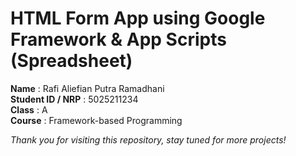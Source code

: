 # HTML Form App using Google Framework & App Scripts (Spreadsheet)

**Name** : Rafi Aliefian Putra Ramadhani </br>
**Student ID / NRP** : 5025211234 </br>
**Class** : A</br>
**Course** : Framework-based Programming


*Thank you for visiting this repository, stay tuned for more projects!*